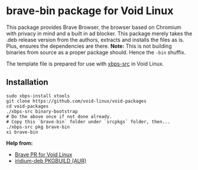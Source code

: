 # brave-bin package for Void Linux

This package provides Brave Browser, the browser based on Chromium with privacy in mind and a built in ad blocker. This package merely takes the .deb release version from the authors, extracts and installs the files as is. Plus, ensures the dependencies are there. **Note:** This is not building binaries from source as a proper package should. Hence the `-bin` shuffix.

The template file is prepared for use with [xbps-src](https://wiki.voidlinux.org/Xbps-src) in Void Linux.


## Installation
```
sudo xbps-install xtools
git clone https://github.com/void-linux/void-packages
cd void-packages
./xbps-src binary-bootstrap
# Do the above once if not done already.
# Copy this `brave-bin` folder under `srcpkgs` folder, then...
./xbps-src pkg brave-bin
xi brave-bin
```


**Help from:**

- [Brave PR for Void Linux](https://github.com/void-linux/void-packages/pull/5511/files)
- [iridium-deb PKGBUILD (AUR)](https://aur.archlinux.org/cgit/aur.git/tree/PKGBUILD?h=iridium-deb)
